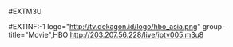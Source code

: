 #EXTM3U

#EXTINF:-1 logo="http://tv.dekagon.id/logo/hbo_asia.png" group-title="Movie",HBO 
http://203.207.56.228/live/iptv005.m3u8